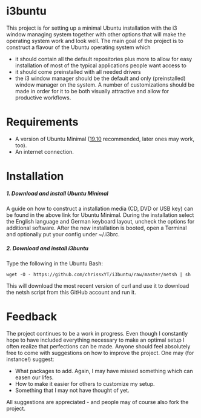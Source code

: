 # i3buntu

This project is for setting up a minimal Ubuntu installation with
the i3 window managing system together with other options that will
make the operating system work and look well. The main goal of the
project is to construct a flavour of the Ubuntu operating system which
* it should contain all the default repositories plus more to allow for easy installation of most of the typical applications people want access to
* it should come preinstalled with all needed drivers
* the i3 window manager should be the default and only (preinstalled) window manager on the system. A number of customizations should be made in order for it to be both visually attractive and allow for productive workflows.


# Requirements
* A version of Ubuntu Minimal ([19.10](https://ubuntu.com/download/desktop/thank-you/?version=19.10&architecture=amd64) recommended, later ones may work, too).
* An internet connection.

# Installation

##### 1. Download and install Ubuntu Minimal

A guide on how to construct a installation media (CD, DVD or USB
key) can be found in the above link for Ubuntu Minimal. During the
installation select the English language and German keyboard layout,
uncheck the options for additional software. After the new
installation is booted, open a Terminal and optionally put your
config under ~/.i3brc.

##### 2. Download and install i3buntu

Type the following in the Ubuntu Bash:
```
wget -O - https://github.com/chrissxYT/i3buntu/raw/master/netsh | sh
```
This will download the most recent version of curl and use it to
download the netsh script from this GitHub account and run it.

# Feedback
The project continues to be a work in progress. Even though I
constantly hope to have included everything necessary to make an
optimal setup I often realize that perfections can be made. Anyone
should feel absolutely free to come with suggestions on how to
improve the project. One may (for instance!) suggest:
* What packages to add. Again, I may have missed something which can easen our lifes.
* How to make it easier for others to customize my setup.
* Something that I may not have thought of yet.

All suggestions are appreciated - and people may of course also fork
the project.

